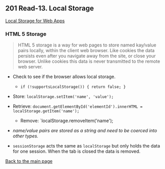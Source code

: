 ## 201 Read-13. Local Storage
[Local Storage for Web Apps](http://diveinto.html5doctor.com/storage.html)

### HTML 5 Storage
> HTML 5 storage is a way for web pages to store named kay/value pairs locally, within the client web browser.  Like cookies the data persists even after you navigate away from the site, or close your browser.
Unlike cookies this data is never transmitted to the remote web server.

+ Check to see if the browser allows local storage.
  + `if (!supportsLocalStorage()) { return false; }`

+ Store: `localStorage.setItem('name', 'value');`
+ Retrieve: `document.getElementById('elementId').innerHTML = localStorage.getItem('name');`
  + Remove: `localStorage.removeItem('name');
+ *name/value pairs are stored as a string and need to be coerced into other types.*

+ `sessionStorage` acts the same as `localStorage` but only holds the data for one session.  When the tab is closed the data is removed.




[Back to the main page](../README.md) 